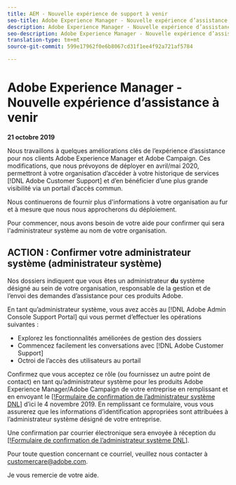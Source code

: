 ```yaml
---
title: AEM - Nouvelle expérience de support à venir
seo-title: Adobe Experience Manager - Nouvelle expérience d’assistance à venir
description: Adobe Experience Manager - Nouvelle expérience d’assistance à venir
seo-description: Adobe Experience Manager - Nouvelle expérience d’assistance à venir
translation-type: tm+mt
source-git-commit: 599e17962f0e6b8067cd31f1ee4f92a721af5784

---
```



# Adobe Experience Manager - Nouvelle expérience d’assistance à venir

**21 octobre 2019**

Nous travaillons à quelques améliorations clés de l’expérience d’assistance pour nos clients Adobe Experience Manager et Adobe Campaign. Ces modifications, que nous prévoyons de déployer en avril/mai 2020, permettront à votre organisation d’accéder à votre historique de services [!DNL Adobe Customer Support] et d’en bénéficier d’une plus grande visibilité via un portail d’accès commun.

Nous continuerons de fournir plus d'informations à votre organisation au fur et à mesure que nous nous approcherons du déploiement.

Pour commencer, nous avons besoin de votre aide pour confirmer qui sera l'administrateur système au nom de votre organisation.

## ACTION : Confirmer votre administrateur système (administrateur système)

Nos dossiers indiquent que vous êtes un administrateur **du** système désigné au sein de votre organisation, responsable de la gestion et de l’envoi des demandes d’assistance pour ces produits Adobe.

En tant qu’administrateur système, vous avez accès au [!DNL Adobe Admin Console Support Portal] qui vous permet d’effectuer les opérations suivantes :

* Explorez les fonctionnalités améliorées de gestion des dossiers
* Commencez facilement les conversations avec [!DNL Adobe Customer Support]
* Octroi de l’accès des utilisateurs au portail

Confirmez que vous acceptez ce rôle (ou fournissez un autre point de contact) en tant qu’administrateur système pour les produits Adobe Experience Manager/Adobe Campaign de votre entreprise en remplissant et en envoyant le [[!Formulaire de confirmation de l’administrateur système DNL]](https://adobe.allegiancetech.com/cgi-bin/qwebcorporate.dll?idx=SSSVH6) d’ici le 4 novembre 2019.  En remplissant ce formulaire, vous vous assurerez que les informations d’identification appropriées sont attribuées à l’administrateur système désigné de votre entreprise.

Une confirmation par courrier électronique sera envoyée à réception du [[!Formulaire de confirmation de l’administrateur système DNL]](https://adobe.allegiancetech.com/cgi-bin/qwebcorporate.dll?idx=SSSVH6).

Pour toute question concernant ce courriel, veuillez nous contacter à customercare@adobe.com.

Je vous remercie de votre aide.
